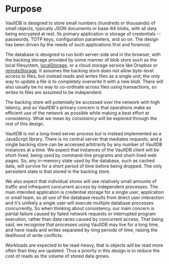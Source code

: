 # Purpose

VaultDB is designed to store small numbers (hundreds or thousands) of small
objects, typically JSON documents or base-64 blobs, with all data being
encrypted at rest. Its primary application is storage of credentials --
passwords, TOTP keys, configuration parameters, and so on. The design has been
driven by the needs of such applications first and foremost.

The database is designed to run both server-side and in the browser, with the
backing storage provided by some manner of blob store such as the local
filesystem, [localStorage][2], or a cloud storage service like Dropbox or
[remoteStorage][3]. It assumes the backing store does not allow byte-level
access to files, but instead reads and writes files as a single unit; the only
way to update a file is to completely overwrite it with a new blob. There will
also usually be no way to co-ordinate across files using transactions, so writes
to files are assumed to be independent.

[2]: https://developer.mozilla.org/en-US/docs/Web/API/Window/localStorage
[3]: https://remotestorage.io/

The backing store will potentially be accessed over the network with high
latency, and so VaultDB's primary concern is that operations make as efficient
use of the network as possible while making a best effort at consistency. What
we mean by _consistency_ will be explored through the rest of this design.

VaultDB is not a long-lived server process but is instead implemented as a
JavaScript library. There is no central server that mediates requests, and a
single backing store can be accessed arbitrarily by any number of VaultDB
instances at a time. We expect that instances of the VaultDB client will be
short-lived, being used by command-line programs and short-lived web pages. So,
any in-memory state used by the database, such as cached data, will survive for
a short period of time before being dropped. The only persistent state is that
stored in the backing store.

We also expect that individual stores will see relatively small amounts of
traffic and infrequent concurrent access by independent processes. The main
intended application is credential storage for a single user, application or
small team, so all use of the database results from direct user interaction and
it's unlikely a single user will execute multiple database processes
concurrently. So when thinking about consistency, our main concern is partial
failure caused by failed network requests or interrupted program execution,
rather than data races caused by concurrent access. That being said, we
recognise that processes using VaultDB may live for a long time, and have reads
and writes separated by long periods of time, raising the likelihood of write
conflicts.

Workloads are expected to be read-heavy, that is objects will be read more often
than they are updated. Thus a priority in this design is to reduce the cost of
reads as the volume of stored data grows.
